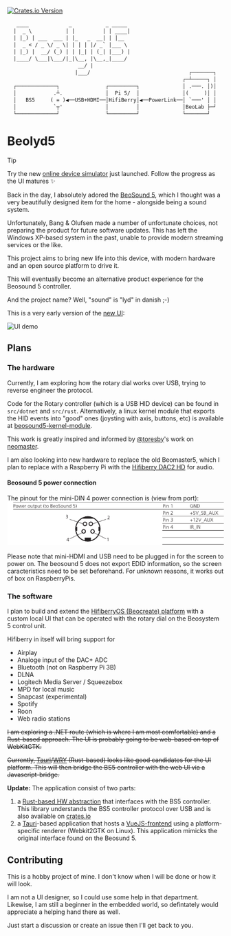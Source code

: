 [![Crates.io Version](https://img.shields.io/crates/v/beolyd5_controller?style=flat-square&logo=rust)](https://crates.io/crates/beolyd5_controller)


```ascii
   ____             _           _ _____                          
  |  _ \           | |         | | ____|                         
  | |_) | ___  ___ | |_   _  __| | |__                           
  |  _ < / _ \/ _ \| | | | |/ _` |___ \                          
  | |_) |  __/ (_) | | |_| | (_| |___) |                         
  |____/ \___|\___/|_|\__, |\__,_|____/                          
                       __/ |                                     
                      |___/                                ┌───────┐
                                                         ┌─┴─────┐ │
  ┌─────────────┐               ┌─────────┐              │ .───. │)│
  │            .┴.              │  Pi 5/  │              │(     )│ │
  │   BS5     ( = )◀──USB+HDMI──│HifiBerry│◀──PowerLink──│ `───' │ │
  │            `┬'              │         │              │BeoLab ├─┘
  └─────────────┘               └─────────┘              └───────┘  
```

# Beolyd5

> [!TIP]
> Try the new [online device simulator](https://larsbaunwall.github.io/Beolyd5/#/sim) just launched. Follow the progress as the UI matures :sparkles:

Back in the day, I absolutely adored the [BeoSound 5](https://beo.zone/en/beosound-5), which I thought was a very beautifully designed item for the home - alongside being a sound system.

Unfortunately, Bang & Olufsen made a number of unfortunate choices, not preparing the product for future software updates. This has left the Windows XP-based system in the past, unable to provide modern streaming services or the like.

This project aims to bring new life into this device, with modern hardware and an open source platform to drive it.

This will eventually become an alternative product experience for the Beosound 5 controller.

And the project name? Well, "sound" is "lyd" in danish ;-)

This is a very early version of the [new UI](src/ui):

![UI demo](src/ui/docs/demo-v1.gif)

## Plans

### The hardware

Currently, I am exploring how the rotary dial works over USB, trying to reverse engineer the protocol.

Code for the Rotary controller (which is a USB HID device) can be found in 
`src/dotnet` and `src/rust`. Alternatively, a linux kernel module that exports 
the HID events into "good" ones (joysting with axis, buttons, etc) is available 
at 
[beosound5-kernel-module](https://github.com/Frankkkkk/beosound5-kernel-module).


This work is greatly inspired and informed by 
[@toresby](https://github.com/toresbe)'s work on 
[neomaster](https://github.com/toresbe/neomaster).

I am also looking into new hardware to replace the old Beomaster5, which I plan to replace with a Raspberry Pi with the [Hifiberry DAC2 HD](https://www.hifiberry.com/shop/boards/hifiberry-dac2-hd/) for audio.

#### Beosound 5 power connection

The pinout for the mini-DIN 4 power connection is (view from port):
![beo5 power connector. 1:GND, 2:+5V standy, 3: +12V](beo5-power-conn.png)

Please note that mini-HDMI and USB need to be plugged in for the screen to power 
on.
The beosound 5 does not export EDID information, so the screen caracteristics 
need to be set beforehand. For unknown reasons, it works out of box on 
RaspberryPis.

### The software

I plan to build and extend the [HifiberryOS (Beocreate) platform](https://www.hifiberry.com/hifiberryos/) with a custom local UI that can be operated with the rotary dial on the Beosystem 5 control unit.

Hifiberry in itself will bring support for

* Airplay
* Analoge input of the DAC+ ADC
* Bluetooth (not on Raspberry Pi 3B)
* DLNA
* Logitech Media Server / Squeezebox
* MPD for local music
* Snapcast (experimental)
* Spotify
* Roon
* Web radio stations

~~I am exploring a .NET route (which is where I am most comfortable) and a Rust-based approach. The UI is probably going to be web-based on top of WebKitGTK.~~

~~Currently, [Tauri](https://tauri.app/)/[WRY](https://github.com/tauri-apps/wry) (Rust-based) looks like good candidates for the UI platform. This will then bridge the BS5 controller with the web UI via a Javascript-bridge.~~

**Update:** The application consist of two parts:

1. a [Rust-based HW abstraction](src/rust) that interfaces with the BS5 controller. This library understands the BS5 controller protocol over USB and is also available on [crates.io](https://crates.io/crates/beolyd5_controller)
2. a [Tauri](https://tauri.app/)-based application that hosts a [VueJS-frontend](src/ui/src) using a platform-specific renderer (Webkit2GTK on Linux). This application mimicks the original interface found on the Beosund 5.

## Contributing

This is a hobby project of mine.  I don't know when I will be done or how it will look.

I am not a UI designer, so I could use some help in that department. Likewise, I am still a beginner in the embedded world, so defintately would appreciate a helping hand there as well.

Just start a discussion or create an issue then I'll get back to you.
